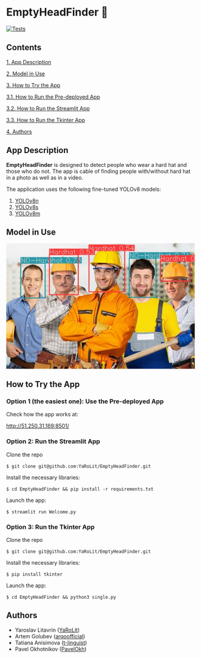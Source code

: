 # EmptyHeadFinder :construction_worker:

[![Tests](https://github.com/YaRoLit/EmptyHeadFinder/actions/workflows/python-app.yml/badge.svg)](https://github.com/YaRoLit/EmptyHeadFinder/actions/workflows/python-app.yml)

## Contents

[1. App Description](https://github.com/YaRoLit/EmptyHeadFinder/blob/main/README.md#App-Description)

[2. Model in Use](https://github.com/YaRoLit/EmptyHeadFinder/blob/main/README.md#Model-in-Use)

[3. How to Try the App](https://github.com/YaRoLit/EmptyHeadFinder/blob/main/README.md#How-to-Try-the-App)

[3.1. How to Run the Pre-deployed App](https://github.com/YaRoLit/EmptyHeadFinder/blob/main/README.md#Option-1-(the-easiest-one):-Use-the-Pre-deployed-App)

[3.2. How to Run the Streamlit App](https://github.com/YaRoLit/EmptyHeadFinder/blob/main/README.md#Option-2:-Run-the-Streamlit-App)

[3.3. How to Run the Tkinter App](https://github.com/YaRoLit/EmptyHeadFinder/blob/main/README.md#Option-3:-Run-the-Tkinter-App)

[4. Authors](https://github.com/YaRoLit/EmptyHeadFinder/blob/main/README.md#Authors)


## App Description

**EmptyHeadFinder** is designed to detect people who wear a hard hat and those who do not. The app is cable of finding people with/without hard hat in a photo as well as in a video. 

The application uses the following fine-tuned YOLOv8 models:
1. [YOLOv8n](https://huggingface.co/keremberke/yolov8n-hard-hat-detection)
2. [YOLOv8s](https://huggingface.co/keremberke/yolov8s-hard-hat-detection)
3. [YOLOv8m](https://huggingface.co/keremberke/yolov8m-hard-hat-detection)


## Model in Use
<img src = 'https://github.com/YaRoLit/EmptyHeadFinder/blob/main/images/stroiteli_a.jpg' alt = 'analysed image' align='center'/>


## How to Try the App

### Option 1 (the easiest one): Use the Pre-deployed App

Check how the app works at:

http://51.250.31.169:8501/

### Option 2: Run the Streamlit App

Clone the repo

```
$ git clone git@github.com:YaRoLit/EmptyHeadFinder.git
```

Install the necessary libraries:

```
$ cd EmptyHeadFinder && pip install -r requirements.txt 
```

Launch the app:

```
$ streamlit run Welcome.py
```

### Option 3: Run the Tkinter App

Clone the repo

```
$ git clone git@github.com:YaRoLit/EmptyHeadFinder.git
```

Install the necessary libraries:

```
$ pip install tkinter 
```

Launch the app:

```
$ cd EmptyHeadFinder && python3 single.py
```

## Authors

- Yaroslav Litavrin ([YaRoLit](https://github.com/yarolit))
- Artem Golubev ([arqoofficial](https://github.com/arqoofficial))
- Tatiana Anisimova ([t-linguist](https://github.com/t-linguist))
- Pavel Okhotnikov ([PavelOkh](https://github.com/pavelokh))
